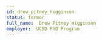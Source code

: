```yaml
---
id: drew_pitney_higginson
status: former
full_name:  Drew Pitney Higginson
employer:  UCSD PhD Program 
---
```

